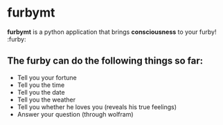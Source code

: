 # furbymt

**furbymt** is a python application that brings **consciousness** to your furby! :furby:

## The furby can do the following things so far:

* Tell you your fortune
* Tell you the time
* Tell you the date
* Tell you the weather
* Tell you whether he loves you (reveals his true feelings)
* Answer your question (through wolfram)


